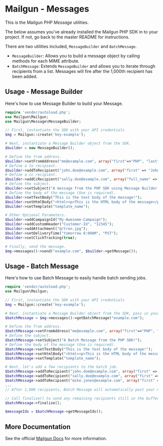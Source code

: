 Mailgun - Messages
==================

This is the Mailgun PHP *Message* utilities.

The below assumes you've already installed the Mailgun PHP SDK in to your
project. If not, go back to the master README for instructions.

There are two utilities included, `MessageBuilder` and `BatchMessage`.

* `MessageBuilder`: Allows you to build a message object by calling methods for
each MIME attribute.
* `BatchMessage`: Extends `MessageBuilder` and allows you to iterate through
recipients from a list. Messages will fire after the 1,000th recipient has been
added.

Usage - Message Builder
-----------------------
Here's how to use Message Builder to build your Message.

```php
require 'vendor/autoload.php';
use Mailgun\Mailgun;
use Mailgun\Message\MessageBuilder;

// First, instantiate the SDK with your API credentials
$mg = Mailgun::create('key-example');

# Next, instantiate a Message Builder object from the SDK.
$builder = new MessageBuilder();

# Define the from address.
$builder->setFromAddress("me@example.com", array("first"=>"PHP", "last" => "SDK"));
# Define a to recipient.
$builder->addToRecipient("john.doe@example.com", array("first" => "John", "last" => "Doe"));
# Define a cc recipient.
$builder->addCcRecipient("sally.doe@example.com", array("full_name" => "Sally Doe"));
# Define the subject.
$builder->setSubject("A message from the PHP SDK using Message Builder!");
# Define the body of the message (One is required).
$builder->setTextBody("This is the text body of the message!");
$builder->setHtmlBody("<html><p>This is the HTML body of the message</p></html>");
$builder->setTemplate("template_name");

# Other Optional Parameters.
$builder->addCampaignId("My-Awesome-Campaign");
$builder->addCustomHeader("Customer-Id", "12345");
$builder->addAttachment("@/tron.jpg");
$builder->setDeliveryTime("tomorrow 8:00AM", "PST");
$builder->setClickTracking(true);

# Finally, send the message.
$mg->messages()->send("example.com", $builder->getMessage());
```

Usage - Batch Message
---------------------
Here's how to use Batch Message to easily handle batch sending jobs.

```php
require 'vendor/autoload.php';
use Mailgun\Mailgun;

// First, instantiate the SDK with your API credentials
$mg = Mailgun::create('key-example');

# Next, instantiate a Message Builder object from the SDK, pass in your sending domain.
$batchMessage = $mg->messages()->getBatchMessage("example.com");

# Define the from address.
$batchMessage->setFromAddress("me@example.com", array("first"=>"PHP", "last" => "SDK"));
# Define the subject.
$batchMessage->setSubject("A Batch Message from the PHP SDK!");
# Define the body of the message (One is required).
$batchMessage->setTextBody("This is the text body of the message!");
$batchMessage->setHtmlBody("<html><p>This is the HTML body of the message</p></html>");
$batchMessage->setTemplate("template_name");

# Next, let's add a few recipients to the batch job.
$batchMessage->addToRecipient("john.doe@example.com", array("first" => "John", "last" => "Doe"));
$batchMessage->addToRecipient("sally.doe@example.com", array("first" => "Sally", "last" => "Doe"));
$batchMessage->addToRecipient("mike.jones@example.com", array("first" => "Mike", "last" => "Jones"));
...
// After 1,000 recipients, Batch Message will automatically post your message to the messages endpoint.

// Call finalize() to send any remaining recipients still in the buffer.
$batchMessage->finalize();

$messageIds = $batchMessage->getMessageIds();

```

More Documentation
------------------
See the official [Mailgun Docs](https://documentation.mailgun.com/en/latest/api-sending.html)
for more information.
